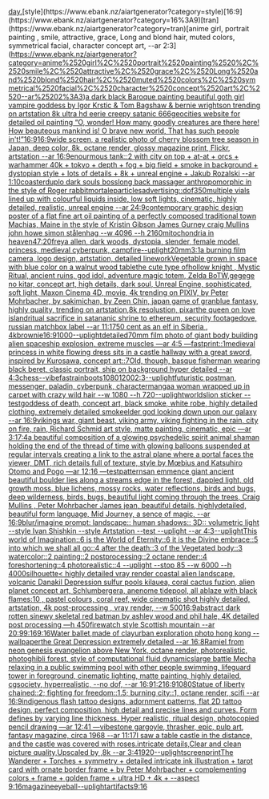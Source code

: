 [day.](https://www.ebank.nz/aiartgenerator?category=day.)[style](https://www.ebank.nz/aiartgenerator?category=style)[16:9](https://www.ebank.nz/aiartgenerator?category=16%3A9)[tran](https://www.ebank.nz/aiartgenerator?category=tran)[anime girl, portrait painting , smile, attractive, grace, Long and blond hair, muted colors, symmetrical facial, character concept art, --ar 2:3](https://www.ebank.nz/aiartgenerator?category=anime%2520girl%2C%2520portrait%2520painting%2520%2C%2520smile%2C%2520attractive%2C%2520grace%2C%2520Long%2520and%2520blond%2520hair%2C%2520muted%2520colors%2C%2520symmetrical%2520facial%2C%2520character%2520concept%2520art%2C%2520--ar%25202%3A3)[a dark black Baroque painting beautiful goth girl vampire goddess by Igor Krstic & Tom Bagshaw & bernie wrightson trending on artstation 8k ultra hd eerie creepy satanic 666](https://www.ebank.nz/aiartgenerator?category=a%2520dark%2520black%2520Baroque%2520painting%2520beautiful%2520goth%2520girl%2520vampire%2520goddess%2520by%2520Igor%2520Krstic%2520%26%2520Tom%2520Bagshaw%2520%26%2520bernie%2520wrightson%2520trending%2520on%2520artstation%25208k%2520ultra%2520hd%2520eerie%2520creepy%2520satanic%2520666)[geocities website for detailed oil painting “O, wonder! How many goodly creatures are there here! How beauteous mankind is! O brave new world, That has such people in't!”](https://www.ebank.nz/aiartgenerator?category=geocities%2520website%2520for%2520detailed%2520oil%2520painting%2520%E2%80%9CO%2C%2520wonder%21%2520How%2520many%2520goodly%2520creatures%2520are%2520there%2520here%21%2520How%2520beauteous%2520mankind%2520is%21%2520O%2520brave%2520new%2520world%2C%2520That%2520has%2520such%2520people%2520in%27t%21%E2%80%9D)[16:9](https://www.ebank.nz/aiartgenerator?category=16%3A9)[16:9](https://www.ebank.nz/aiartgenerator?category=16%3A9)[wide screen, a realistic photo of cherry blossom tree season in Japan, deep color, 8k, octane render, glossy magazine print, Flickr, artstation --ar 16:9](https://www.ebank.nz/aiartgenerator?category=wide%2520screen%2C%2520a%2520realistic%2520photo%2520of%2520cherry%2520blossom%2520tree%2520season%2520in%2520Japan%2C%2520deep%2520color%2C%25208k%2C%2520octane%2520render%2C%2520glossy%2520magazine%2520print%2C%2520Flickr%2C%2520artstation%2520--ar%252016%3A9)[enourmous tank::2 with city on top + at-at + orcs + warhammer 40k + tokyo + depth + fog + big field + smoke in background + dystopian style + lots of details + 8k + unreal engine + Jakub Rozalski --ar 1:10](https://www.ebank.nz/aiartgenerator?category=enourmous%2520tank%3A%3A2%2520with%2520city%2520on%2520top%2520%2B%2520at-at%2520%2B%2520orcs%2520%2B%2520warhammer%252040k%2520%2B%2520tokyo%2520%2B%2520depth%2520%2B%2520fog%2520%2B%2520big%2520field%2520%2B%2520smoke%2520in%2520background%2520%2B%2520dystopian%2520style%2520%2B%2520lots%2520of%2520details%2520%2B%25208k%2520%2B%2520unreal%2520engine%2520%2B%2520Jakub%2520Rozalski%2520--ar%25201%3A10)[coaster](https://www.ebank.nz/aiartgenerator?category=coaster)[duplo dark souls boss](https://www.ebank.nz/aiartgenerator?category=duplo%2520dark%2520souls%2520boss)[long back massager anthropomorphic in the style of Roger rabbit](https://www.ebank.nz/aiartgenerator?category=long%2520back%2520massager%2520anthropomorphic%2520in%2520the%2520style%2520of%2520Roger%2520rabbit)[mortale](https://www.ebank.nz/aiartgenerator?category=mortale)[particles](https://www.ebank.nz/aiartgenerator?category=particles)[advertising](https://www.ebank.nz/aiartgenerator?category=advertising)[::](https://www.ebank.nz/aiartgenerator?category=%3A%3A)[dof](https://www.ebank.nz/aiartgenerator?category=dof)[350](https://www.ebank.nz/aiartgenerator?category=350)[multiple vials lined up with colourful liquids inside, low soft lights, cinematic, highly detailed, realistic, unreal engine --ar 24:9](https://www.ebank.nz/aiartgenerator?category=multiple%2520vials%2520lined%2520up%2520with%2520colourful%2520liquids%2520inside%2C%2520low%2520soft%2520lights%2C%2520cinematic%2C%2520highly%2520detailed%2C%2520realistic%2C%2520unreal%2520engine%2520--ar%252024%3A9)[contemporary graphic design poster of a flat fine art oil painting of a perfectly composed traditional town Machias, Maine in the style of Kristin Gibson James Gurney craig Mullins john howe simon stålenhag --w 4096 --h 2160](https://www.ebank.nz/aiartgenerator?category=contemporary%2520graphic%2520design%2520poster%2520of%2520a%2520flat%2520fine%2520art%2520oil%2520painting%2520of%2520a%2520perfectly%2520composed%2520traditional%2520town%2520Machias%2C%2520Maine%2520in%2520the%2520style%2520of%2520Kristin%2520Gibson%2520James%2520Gurney%2520craig%2520Mullins%2520john%2520howe%2520simon%2520st%C3%A5lenhag%2520--w%25204096%2520--h%25202160)[mitochondria in heaven](https://www.ebank.nz/aiartgenerator?category=mitochondria%2520in%2520heaven)[47:20](https://www.ebank.nz/aiartgenerator?category=47%3A20)[freya allen, dark woods, dystopia, slender, female model, princess, medieval cyberpunk, campfire](https://www.ebank.nz/aiartgenerator?category=freya%2520allen%2C%2520dark%2520woods%2C%2520dystopia%2C%2520slender%2C%2520female%2520model%2C%2520princess%2C%2520medieval%2520cyberpunk%2C%2520campfire)[--uplight](https://www.ebank.nz/aiartgenerator?category=--uplight)[20mm](https://www.ebank.nz/aiartgenerator?category=20mm)[3:1](https://www.ebank.nz/aiartgenerator?category=3%3A1)[a burning film camera, logo design, artstation, detailed linework](https://www.ebank.nz/aiartgenerator?category=a%2520burning%2520film%2520camera%2C%2520logo%2520design%2C%2520artstation%2C%2520detailed%2520linework)[Vegetable grown in space with blue color on a walnut wood table](https://www.ebank.nz/aiartgenerator?category=Vegetable%2520grown%2520in%2520space%2520with%2520blue%2520color%2520on%2520a%2520walnut%2520wood%2520table)[the cute type ofhollow knight , Mystic Ritual, ancient ruins, god idol, adventure,magic totem, Zelda BoTW,gegege no kitar, concept art, high details, dark soul, Unreal Engine, sophisticated, soft light, Maxon Cinema 4D, movie, 4k trending on PIXIV, by Peter Mohrbacher, by sakimichan, by Zeen Chin, japan game of granblue fantasy, highly quality, trending on artstation,8k resolustion, pixar](https://www.ebank.nz/aiartgenerator?category=the%2520cute%2520type%2520ofhollow%2520knight%2520%2C%2520Mystic%2520Ritual%2C%2520ancient%2520ruins%2C%2520god%2520idol%2C%2520adventure%2Cmagic%2520totem%2C%2520Zelda%2520BoTW%2Cgegege%2520no%2520kitar%2C%2520concept%2520art%2C%2520high%2520details%2C%2520dark%2520soul%2C%2520Unreal%2520Engine%2C%2520sophisticated%2C%2520soft%2520light%2C%2520Maxon%2520Cinema%25204D%2C%2520movie%2C%25204k%2520trending%2520on%2520PIXIV%2C%2520by%2520Peter%2520Mohrbacher%2C%2520by%2520sakimichan%2C%2520by%2520Zeen%2520Chin%2C%2520japan%2520game%2520of%2520granblue%2520fantasy%2C%2520highly%2520quality%2C%2520trending%2520on%2520artstation%2C8k%2520resolustion%2C%2520pixar)[the queen on love island](https://www.ebank.nz/aiartgenerator?category=the%2520queen%2520on%2520love%2520island)[ritual sacrifice in satananic shrine to ethereum, security footage](https://www.ebank.nz/aiartgenerator?category=ritual%2520sacrifice%2520in%2520satananic%2520shrine%2520to%2520ethereum%2C%2520security%2520footage)[dove, russian matchbox label --ar 11:17](https://www.ebank.nz/aiartgenerator?category=dove%2C%2520russian%2520matchbox%2520label%2520--ar%252011%3A17)[50 cent as an elf in Siberia , 4k](https://www.ebank.nz/aiartgenerator?category=50%2520cent%2520as%2520an%2520elf%2520in%2520Siberia%2520%2C%25204k)[brownie](https://www.ebank.nz/aiartgenerator?category=brownie)[](https://www.ebank.nz/aiartgenerator?category=)[16:9](https://www.ebank.nz/aiartgenerator?category=16%3A9)[1000](https://www.ebank.nz/aiartgenerator?category=1000)[--uplight](https://www.ebank.nz/aiartgenerator?category=--uplight)[detailed](https://www.ebank.nz/aiartgenerator?category=detailed)[70mm film photo of giant body building alien spaceship explosion, extreme muscles —ar 4:5 —fast](https://www.ebank.nz/aiartgenerator?category=70mm%2520film%2520photo%2520of%2520giant%2520body%2520building%2520alien%2520spaceship%2520explosion%2C%2520extreme%2520muscles%2520%E2%80%94ar%25204%3A5%2520%E2%80%94fast)[print::1](https://www.ebank.nz/aiartgenerator?category=print%3A%3A1)[medieval princess in white flowing dress sits in a castle hallway with a great sword, inspired by Kurosawa, concept art](https://www.ebank.nz/aiartgenerator?category=medieval%2520princess%2520in%2520white%2520flowing%2520dress%2520sits%2520in%2520a%2520castle%2520hallway%2520with%2520a%2520great%2520sword%2C%2520inspired%2520by%2520Kurosawa%2C%2520concept%2520art)[::](https://www.ebank.nz/aiartgenerator?category=%3A%3A)[7](https://www.ebank.nz/aiartgenerator?category=7)[Old, though, basque fisherman wearing black beret, classic portrait, ship on background hyper detailed --ar 4:3](https://www.ebank.nz/aiartgenerator?category=Old%2C%2520though%2C%2520basque%2520fisherman%2520wearing%2520black%2520beret%2C%2520classic%2520portrait%2C%2520ship%2520on%2520background%2520hyper%2520detailed%2520--ar%25204%3A3)[chess](https://www.ebank.nz/aiartgenerator?category=chess)[--vibefast](https://www.ebank.nz/aiartgenerator?category=--vibefast)[rainboots](https://www.ebank.nz/aiartgenerator?category=rainboots)[1080](https://www.ebank.nz/aiartgenerator?category=1080)[1200](https://www.ebank.nz/aiartgenerator?category=1200)[2:3](https://www.ebank.nz/aiartgenerator?category=2%3A3)[--uplight](https://www.ebank.nz/aiartgenerator?category=--uplight)[futuristic postman, messenger, paladin, cyberpunk, character](https://www.ebank.nz/aiartgenerator?category=futuristic%2520postman%2C%2520messenger%2C%2520paladin%2C%2520cyberpunk%2C%2520character)[manga](https://www.ebank.nz/aiartgenerator?category=manga)[a woman wrapped up in carpet with crazy wild hair --w 1080 --h 720](https://www.ebank.nz/aiartgenerator?category=a%2520woman%2520wrapped%2520up%2520in%2520carpet%2520with%2520crazy%2520wild%2520hair%2520--w%25201080%2520--h%2520720)[--uplight](https://www.ebank.nz/aiartgenerator?category=--uplight)[worlds](https://www.ebank.nz/aiartgenerator?category=worlds)[lion sticker --test](https://www.ebank.nz/aiartgenerator?category=lion%2520sticker%2520--test)[goddess of death, concept art, black smoke, white robe, highly detailed clothing, extremely detailed smoke](https://www.ebank.nz/aiartgenerator?category=goddess%2520of%2520death%2C%2520concept%2520art%2C%2520black%2520smoke%2C%2520white%2520robe%2C%2520highly%2520detailed%2520clothing%2C%2520extremely%2520detailed%2520smoke)[elder god looking down upon our galaxy --ar 16:9](https://www.ebank.nz/aiartgenerator?category=elder%2520god%2520looking%2520down%2520upon%2520our%2520galaxy%2520--ar%252016%3A9)[vikings war, giant beast, viking army, viking fighting in the rain, city on fire, rain, Richard Schmid  art style, matte painting, cinematic, epic —ar 3:1](https://www.ebank.nz/aiartgenerator?category=vikings%2520war%2C%2520giant%2520beast%2C%2520viking%2520army%2C%2520viking%2520fighting%2520in%2520the%2520rain%2C%2520city%2520on%2520fire%2C%2520rain%2C%2520Richard%2520Schmid%2520%2520art%2520style%2C%2520matte%2520painting%2C%2520cinematic%2C%2520epic%2520%E2%80%94ar%25203%3A1)[7:4](https://www.ebank.nz/aiartgenerator?category=7%3A4)[a beautiful composition of a glowing psychedelic spirit animal shaman holding the end of the thread of time with glowing balloons suspended at regular intervals creating a link to the astral plane where a portal faces the viewer, DMT,  rich details full of texture, style by Mœbius and Katsuhiro Otomo and Pogo —ar 12:16 —test](https://www.ebank.nz/aiartgenerator?category=a%2520beautiful%2520composition%2520of%2520a%2520glowing%2520psychedelic%2520spirit%2520animal%2520shaman%2520holding%2520the%2520end%2520of%2520the%2520thread%2520of%2520time%2520with%2520glowing%2520balloons%2520suspended%2520at%2520regular%2520intervals%2520creating%2520a%2520link%2520to%2520the%2520astral%2520plane%2520where%2520a%2520portal%2520faces%2520the%2520viewer%2C%2520DMT%2C%2520%2520rich%2520details%2520full%2520of%2520texture%2C%2520style%2520by%2520M%C5%93bius%2520and%2520Katsuhiro%2520Otomo%2520and%2520Pogo%2520%E2%80%94ar%252012%3A16%2520%E2%80%94test)[patterns](https://www.ebank.nz/aiartgenerator?category=patterns)[an emmence giant ancient  beautiful boulder lies along a  streams edge in  the forest,  dappled light, old growth moss,  blue lichens, mossy rocks, water reflections,  birds and bugs, deep wilderness, birds, bugs, beautiful light coming through the trees, Craig Mullins , Peter Mohrbacher James jean,  beautiful details, highlydetailed, beautiful form language, Mid Journey, a sence of magic, --ar 16:9](https://www.ebank.nz/aiartgenerator?category=an%2520emmence%2520giant%2520ancient%2520%2520beautiful%2520boulder%2520lies%2520along%2520a%2520%2520streams%2520edge%2520in%2520%2520the%2520forest%2C%2520%2520dappled%2520light%2C%2520old%2520growth%2520moss%2C%2520%2520blue%2520lichens%2C%2520mossy%2520rocks%2C%2520water%2520reflections%2C%2520%2520birds%2520and%2520bugs%2C%2520deep%2520wilderness%2C%2520birds%2C%2520bugs%2C%2520beautiful%2520light%2520coming%2520through%2520the%2520trees%2C%2520Craig%2520Mullins%2520%2C%2520Peter%2520Mohrbacher%2520James%2520jean%2C%2520%2520beautiful%2520details%2C%2520highlydetailed%2C%2520beautiful%2520form%2520language%2C%2520Mid%2520Journey%2C%2520a%2520sence%2520of%2520magic%2C%2520--ar%252016%3A9)[blur](https://www.ebank.nz/aiartgenerator?category=blur)[/imagine prompt: landscape:: human shadows:: 3D:: volumetric light --style Ivan Shishkin --style Artstation --test --uplight --ar 4:3](https://www.ebank.nz/aiartgenerator?category=/imagine%2520prompt%3A%2520landscape%3A%3A%2520human%2520shadows%3A%3A%25203D%3A%3A%2520volumetric%2520light%2520--style%2520Ivan%2520Shishkin%2520--style%2520Artstation%2520--test%2520--uplight%2520--ar%25204%3A3)[--uplight](https://www.ebank.nz/aiartgenerator?category=--uplight)[This world of Imagination::6 is the World of Eternity::6 it is the Divine embrace::5 into which we shall all go::4 after the death::3 of the Vegetated body::3 watercolor::2 painting::2  postprocessing::2 octane render::4 foreshortening::4 photorealistic::4 --uplight --stop 85 --w 6000 --h 4000](https://www.ebank.nz/aiartgenerator?category=This%2520world%2520of%2520Imagination%3A%3A6%2520is%2520the%2520World%2520of%2520Eternity%3A%3A6%2520it%2520is%2520the%2520Divine%2520embrace%3A%3A5%2520into%2520which%2520we%2520shall%2520all%2520go%3A%3A4%2520after%2520the%2520death%3A%3A3%2520of%2520the%2520Vegetated%2520body%3A%3A3%2520watercolor%3A%3A2%2520painting%3A%3A2%2520%2520postprocessing%3A%3A2%2520octane%2520render%3A%3A4%2520foreshortening%3A%3A4%2520photorealistic%3A%3A4%2520--uplight%2520--stop%252085%2520--w%25206000%2520--h%25204000)[silhouette](https://www.ebank.nz/aiartgenerator?category=silhouette)[< highly detailed vray render coastal alien landscape, volcanic Danakil Depression sulfur pools kilauea, coral cactus fuzion, alien planet concept art, Schlumbergera, anenome tidepool, all ablaze with black flames:10 , pastel colours, coral reef, wide cinematic shot highly detailed, artstation, 4k post-processing , vray render, --w 500](https://www.ebank.nz/aiartgenerator?category=%3C%2520highly%2520detailed%2520vray%2520render%2520coastal%2520alien%2520landscape%2C%2520volcanic%2520Danakil%2520Depression%2520sulfur%2520pools%2520kilauea%2C%2520coral%2520cactus%2520fuzion%2C%2520alien%2520planet%2520concept%2520art%2C%2520Schlumbergera%2C%2520anenome%2520tidepool%2C%2520all%2520ablaze%2520with%2520black%2520flames%3A10%2520%2C%2520pastel%2520colours%2C%2520coral%2520reef%2C%2520wide%2520cinematic%2520shot%2520highly%2520detailed%2C%2520artstation%2C%25204k%2520post-processing%2520%2C%2520vray%2520render%2C%2520--w%2520500)[16:9](https://www.ebank.nz/aiartgenerator?category=16%3A9)[abstract dark rotten sinewy skeletal red batman by ashley wood and phil hale, 4K detailed post processing —h 450](https://www.ebank.nz/aiartgenerator?category=abstract%2520dark%2520rotten%2520sinewy%2520skeletal%2520red%2520batman%2520by%2520ashley%2520wood%2520and%2520phil%2520hale%2C%25204K%2520detailed%2520post%2520processing%2520%E2%80%94h%2520450)[firewatch style Scottish mountain  --ar 20:9](https://www.ebank.nz/aiartgenerator?category=firewatch%2520style%2520Scottish%2520mountain%2520%2520--ar%252020%3A9)[9:16](https://www.ebank.nz/aiartgenerator?category=9%3A16)[9:16](https://www.ebank.nz/aiartgenerator?category=9%3A16)[Water ballet,made of clay](https://www.ebank.nz/aiartgenerator?category=Water%2520ballet%2Cmade%2520of%2520clay)[urban exploration photo hong kong --wallpaper](https://www.ebank.nz/aiartgenerator?category=urban%2520exploration%2520photo%2520hong%2520kong%2520--wallpaper)[the Great Depression extremely detailed --ar 16:8](https://www.ebank.nz/aiartgenerator?category=the%2520Great%2520Depression%2520extremely%2520detailed%2520--ar%252016%3A8)[Ramiel from neon genesis evangelion above New York, octane render, photorealistic, photo](https://www.ebank.nz/aiartgenerator?category=Ramiel%2520from%2520neon%2520genesis%2520evangelion%2520above%2520New%2520York%2C%2520octane%2520render%2C%2520photorealistic%2C%2520photo)[ghibli forest, style of computational fluid dynamics](https://www.ebank.nz/aiartgenerator?category=ghibli%2520forest%2C%2520style%2520of%2520computational%2520fluid%2520dynamics)[large battle Mecha relaxing in a public swimming pool with other people swimming, lifeguard tower in foreground, cinematic lighting, matte painting, highly detailed, cgsociety, hyperrealistic, --no dof, --ar 16:9](https://www.ebank.nz/aiartgenerator?category=large%2520battle%2520Mecha%2520relaxing%2520in%2520a%2520public%2520swimming%2520pool%2520with%2520other%2520people%2520swimming%2C%2520lifeguard%2520tower%2520in%2520foreground%2C%2520cinematic%2520lighting%2C%2520matte%2520painting%2C%2520highly%2520detailed%2C%2520cgsociety%2C%2520hyperrealistic%2C%2520--no%2520dof%2C%2520--ar%252016%3A9)[1:2](https://www.ebank.nz/aiartgenerator?category=1%3A2)[16:9](https://www.ebank.nz/aiartgenerator?category=16%3A9)[1080](https://www.ebank.nz/aiartgenerator?category=1080)[Statue of liberty chained::2; fighting for freedom::1.5; burning city::1, octane render, scifi --ar 16:9](https://www.ebank.nz/aiartgenerator?category=Statue%2520of%2520liberty%2520chained%3A%3A2%3B%2520fighting%2520for%2520freedom%3A%3A1.5%3B%2520burning%2520city%3A%3A1%2C%2520octane%2520render%2C%2520scifi%2520--ar%252016%3A9)[indigenous flash tattoo designs, adornment patterns, flat 2D tattoo design, perfect composition, high detail and precise lines and curves. Form defines by varying line thickness. Hyper realistic, ritual design, photocopied pencil drawing —ar 12:41 —vibe](https://www.ebank.nz/aiartgenerator?category=indigenous%2520flash%2520tattoo%2520designs%2C%2520adornment%2520patterns%2C%2520flat%25202D%2520tattoo%2520design%2C%2520perfect%2520composition%2C%2520high%2520detail%2520and%2520precise%2520lines%2520and%2520curves.%2520Form%2520defines%2520by%2520varying%2520line%2520thickness.%2520Hyper%2520realistic%2C%2520ritual%2520design%2C%2520photocopied%2520pencil%2520drawing%2520%E2%80%94ar%252012%3A41%2520%E2%80%94vibe)[stone gargoyle, thrasher, epic, pulp art, fantasy magazine, circa 1968 --ar 11:17](https://www.ebank.nz/aiartgenerator?category=stone%2520gargoyle%2C%2520thrasher%2C%2520epic%2C%2520pulp%2520art%2C%2520fantasy%2520magazine%2C%2520circa%25201968%2520--ar%252011%3A17)[I saw a table castle in the distance, and the castle was covered with roses.intricate details,Clear and clean picture quality,Upscaled by ,8k --ar 3:4](https://www.ebank.nz/aiartgenerator?category=I%2520saw%2520a%2520table%2520castle%2520in%2520the%2520distance%2C%2520and%2520the%2520castle%2520was%2520covered%2520with%2520roses.intricate%2520details%2CClear%2520and%2520clean%2520picture%2520quality%2CUpscaled%2520by%2520%2C8k%2520--ar%25203%3A4)[1920](https://www.ebank.nz/aiartgenerator?category=1920)[--uplight](https://www.ebank.nz/aiartgenerator?category=--uplight)[screenprint](https://www.ebank.nz/aiartgenerator?category=screenprint)[The Wanderer + Torches + symmetry + detailed intricate ink illustration + tarot card with ornate border frame + by Peter Mohrbacher + complementing colors + frame + golden frame + ultra HD + 4k + --aspect 9:16](https://www.ebank.nz/aiartgenerator?category=The%2520Wanderer%2520%2B%2520Torches%2520%2B%2520symmetry%2520%2B%2520detailed%2520intricate%2520ink%2520illustration%2520%2B%2520tarot%2520card%2520with%2520ornate%2520border%2520frame%2520%2B%2520by%2520Peter%2520Mohrbacher%2520%2B%2520complementing%2520colors%2520%2B%2520frame%2520%2B%2520golden%2520frame%2520%2B%2520ultra%2520HD%2520%2B%25204k%2520%2B%2520--aspect%25209%3A16)[magazine](https://www.ebank.nz/aiartgenerator?category=magazine)[eyeball](https://www.ebank.nz/aiartgenerator?category=eyeball)[--uplight](https://www.ebank.nz/aiartgenerator?category=--uplight)[artifacts](https://www.ebank.nz/aiartgenerator?category=artifacts)[9:16](https://www.ebank.nz/aiartgenerator?category=9%3A16)